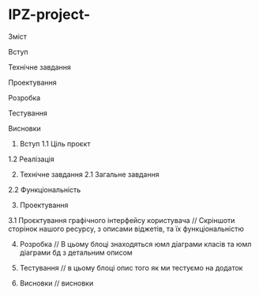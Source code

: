 # IPZ-project-
Зміст

Вступ

Технічне завдання

Проектування

Розробка

Тестування

Висновки

1. Вступ
1.1 Ціль проєкт

1.2 Реалізація


2. Технічне завдання
2.1 Загальне завдання

2.2 Функціональність

3. Проектування

3.1 Проєктування графічного інтерфейсу користувача
// Скріншоти сторінок нашого ресурсу, з описами віджетів, та їх функціональністю

4. Розробка
// В цьому блоці знаходяться юмл діаграми класів та юмл діаграми бд з детальним описом

5. Тестування
// в цьому блоці опис того як ми тестуємо на додаток

6. Висновки
// висновки
